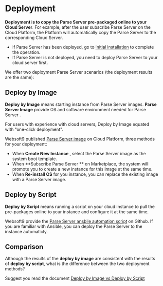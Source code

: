 # Deployment

**Deployment is to copy the Parse Server  pre-packaged online to your Cloud Server**. For example, after the user subscribe Parse Server  on the Cloud Platform, the Platform will automatically copy the Parse Server  to the corresponding Cloud Server.

- If Parse Server  has been deployed, go to [Initial Installation](/zh/stack-installation.md) to complete the operation.
- If Parse Server  is not deployed, you need to deploy Parse Server  to your cloud server first.

We offer two deployment Parse Server  scenarios (the deployment results are the same):

## Deploy by Image

**Deploy by Image** means starting instance from Parse Server  images. **Parse Server  Image** provide OS and software environment needed for Parse Server .

For users with experience with cloud servers, Deploy by Image equated with "one-click deployment".

Websoft9 published [Parse Server  image](https://apps.websoft9.com/parse) on Cloud Platform, three methods for your deployment:

* When **Create New Instance** , select the Parse Server  image as the system boot template.
* When **Subscribe Parse Server ** on Marketplace, the system will promote you to create a new instance for this image at the same time.
* When **Re-install OS** for you instance, you can replace the existing image with a Parse Server  image.

## Deploy by Script

**Deploy by Script** means running a script on your cloud instance to pull the pre-packages online to your instance and configure it at the same time.

Websoft9 provide the [Parse Server  ansbile automation script](https://github.com/Websoft9/ansible-parse-server) on Github. If you are familiar with Ansible, you can deploy the Parse Server  to the instance automaticly.

## Comparison

Although the results of the **deploy by image** are consistent with the results of **deploy by script**, what is the difference between the two deployment methods?

Suggest you read the document [Deploy by Image vs Deploy by Script](https://support.websoft9.com/docs/faq/bz-product.html#deployment-comparison)